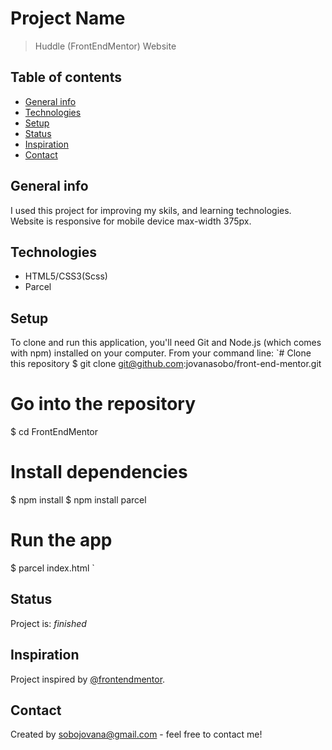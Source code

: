 # Project Name
> Huddle (FrontEndMentor) Website

## Table of contents
* [General info](#general-info)
* [Technologies](#technologies)
* [Setup](#setup)
* [Status](#status)
* [Inspiration](#inspiration)
* [Contact](#contact)

## General info
 I used  this project for improving my skils, and learning  technologies.
 Website is responsive for mobile device max-width 375px.


## Technologies
* HTML5/CSS3(Scss)
* Parcel

## Setup
To clone and run this application, you'll need Git and Node.js (which comes with npm) installed on your computer. From your command line:
`# Clone this repository
$ git clone git@github.com:jovanasobo/front-end-mentor.git

# Go into the repository
$ cd FrontEndMentor

# Install dependencies
$ npm install
$ npm install parcel

# Run the app
$ parcel index.html
`

## Status
Project is:  _finished_

## Inspiration
Project inspired by [@frontendmentor](https://twitter.com/frontendmentor).

## Contact
Created by sobojovana@gmail.com - feel free to contact me!